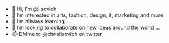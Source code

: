 - 👋 Hi, I’m @lisovich
- 👀 I’m interested in arts, fashion, design, it, marketing and more
- 🌱 I’m allways learning ...
- 💞️ I’m looking to collaborate on new ideas around the world ...
- 📫 DMme to @chrislisovich on twitter

<!---
lisovich/lisovich is a ✨ special ✨ repository because its `README.md` (this file) appears on your GitHub profile.
You can click the Preview link to take a look at your changes.
--->
